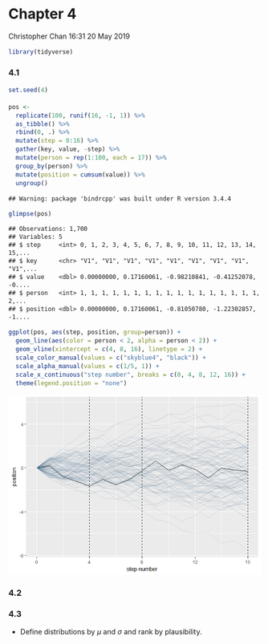 Chapter 4
================
Christopher Chan
16:31 20 May 2019

``` r
library(tidyverse)
```

### 4.1

``` r
set.seed(4)

pos <- 
  replicate(100, runif(16, -1, 1)) %>%
  as_tibble() %>%
  rbind(0, .) %>%
  mutate(step = 0:16) %>%
  gather(key, value, -step) %>%
  mutate(person = rep(1:100, each = 17)) %>%
  group_by(person) %>%
  mutate(position = cumsum(value)) %>%
  ungroup()
```

    ## Warning: package 'bindrcpp' was built under R version 3.4.4

``` r
glimpse(pos)
```

    ## Observations: 1,700
    ## Variables: 5
    ## $ step     <int> 0, 1, 2, 3, 4, 5, 6, 7, 8, 9, 10, 11, 12, 13, 14, 15,...
    ## $ key      <chr> "V1", "V1", "V1", "V1", "V1", "V1", "V1", "V1", "V1",...
    ## $ value    <dbl> 0.00000000, 0.17160061, -0.98210841, -0.41252078, -0....
    ## $ person   <int> 1, 1, 1, 1, 1, 1, 1, 1, 1, 1, 1, 1, 1, 1, 1, 1, 1, 2,...
    ## $ position <dbl> 0.00000000, 0.17160061, -0.81050780, -1.22302857, -1....

``` r
ggplot(pos, aes(step, position, group=person)) +
  geom_line(aes(color = person < 2, alpha = person < 2)) + 
  geom_vline(xintercept = c(4, 8, 16), linetype = 2) +
  scale_color_manual(values = c("skyblue4", "black")) +
  scale_alpha_manual(values = c(1/5, 1)) +
  scale_x_continuous("step number", breaks = c(0, 4, 8, 12, 16)) +
  theme(legend.position = "none")
```

![](ch4_files/figure-markdown_github/unnamed-chunk-3-1.png)

### 4.2

### 4.3

-   Define distributions by *μ* and *σ* and rank by plausibility.
